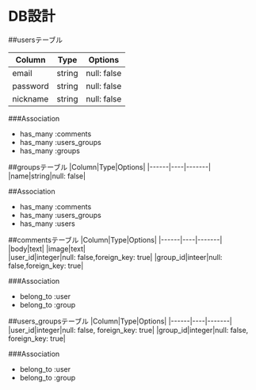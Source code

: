 # DB設計

##usersテーブル

|Column|Type|Options|
|------|----|-------|
|email|string|null: false|
|password|string|null: false|
|nickname|string|null: false|

###Association
- has_many :comments
- has_many :users_groups
- has_many :groups

##groupsテーブル
|Column|Type|Options|
|------|----|-------|
|name|string|null: false|

##Association
- has_many :comments
- has_many :users_groups
- has_many :users

##commentsテーブル
|Column|Type|Options|
|------|----|-------|
|body|text|
|image|text|	
|user_id|integer|null: false,foreign_key: true|
|group_id|inteer|null: false,foreign_key: true|

###Association
- belong_to :user
- belong_to :group

##users_groupsテーブル
|Column|Type|Options|
|------|----|-------|
|user_id|integer|null: false, foreign_key: true|
|group_id|integer|null: false, foreign_key: true|

###Association
- belong_to :user
- belong_to :group
